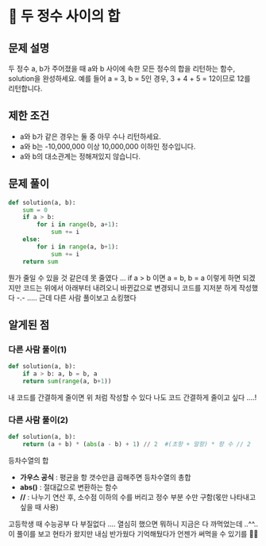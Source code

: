 # 📗 두 정수 사이의 합

## 문제 설명

두 정수 a, b가 주어졌을 때 a와 b 사이에 속한 모든 정수의 합을 리턴하는 함수, solution을 완성하세요.
예를 들어 a = 3, b = 5인 경우, 3 + 4 + 5 = 12이므로 12를 리턴합니다.

## 제한 조건

- a와 b가 같은 경우는 둘 중 아무 수나 리턴하세요.
- a와 b는 -10,000,000 이상 10,000,000 이하인 정수입니다.
- a와 b의 대소관계는 정해져있지 않습니다.

## 문제 풀이

```python
def solution(a, b):
    sum = 0
    if a > b:
        for i in range(b, a+1):
            sum += i
    else:
        for i in range(a, b+1):
            sum += i
    return sum

```

뭔가 줄일 수 있을 것 같은데 못 줄였다 ...
if a > b 이면 a = b, b = a 이렇게 하면 되겠지만 코드는 위에서 아래부터 내려오니 바뀐값으로 변경되니 코드를 지저분 하게 작성했다 -.- .....
근데 다른 사람 풀이보고 쇼킹했다

## 알게된 점

### 다른 사람 풀이(1)

```python
def solution(a, b):
    if a > b: a, b = b, a
    return sum(range(a, b+1))

```

내 코드를 간결하게 줄이면 위 처럼 작성할 수 있다
나도 코드 간결하게 줄이고 싶다 ....!

### 다른 사람 풀이(2)

```python
def solution(a, b):
    return (a + b) * (abs(a - b) + 1) // 2  #(초항 + 말항) * 항 수 // 2
```

등차수열의 합

- **가우스 공식** : 평균을 항 갯수만큼 곱해주면 등차수열의 총합
- **abs()** : 절대값으로 변환하는 함수
- **//** : 나누기 연산 후, 소수점 이하의 수를 버리고 정수 부분 수만 구함(몫만 나타내고 싶을 때 사용)

고등학생 때 수능공부 다 부질없다 ....
열심히 했으면 뭐하니 지금은 다 까먹었는데 ..^^..
이 풀이를 보고 현타가 왔지만 내심 반가웠다
기억해뒀다가 언젠가 써먹을 수 있기를 🙏🏻
